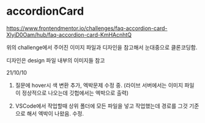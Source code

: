 # accordionCard

https://www.frontendmentor.io/challenges/faq-accordion-card-XlyjD0Oam/hub/faq-accordion-card-KmHAcnhtQ

위의 challenge에서 주어진 이미지 파일과 디자인을 참고해서 눈대중으로 클론코딩함.

디자인은 design 파일 내부의 이미지들 참고


21/10/10 

1. 질문에 hover시 색 변환 추가, 엑박문제 수정 중. (라이브 서버에서는 이미지 파일이 정상적으로 나오는데 깃헙에서는 엑박으로 출력)

2. VSCode에서 작업할때 상위 폴더에 모든 파일을 넣고 작업했는데 경로를 그것 기준으로 해서 엑박이 나왔음. 수정.
